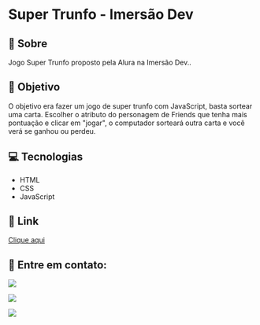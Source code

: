 # Super Trunfo - Imersão Dev

<h2>📝 Sobre</h2>
<p>Jogo Super Trunfo proposto pela Alura na Imersão Dev..</p>
 
<h2>🎯 Objetivo</h2>
<p>O objetivo era fazer um jogo de super trunfo com JavaScript, basta sortear uma carta. Escolher o atributo do personagem de Friends que tenha mais pontuação e clicar em "jogar", o computador sorteará outra carta e você verá se ganhou ou perdeu.</p>

<h2>💻 Tecnologias</h2>
<ul>
    <li>HTML</li>
    <li>CSS</li>
    <li>JavaScript</li>
</ul>

<h2>🔗 Link</h2>
<p><a href="https://brusatiro.github.io/super_trunfo/" target="_blank">Clique aqui</a></p>

<h2>📧 Entre em contato:</h2>
  <p><a href="mailto:brunasatiro@outlook.com" target="_blank"><img src="https://img.shields.io/badge/Microsoft_Outlook-0078D4?style=for-the-badge&logo=microsoft-outlook&logoColor=white" target="_blank"></a></p>
  <p><a href="https://www.instagram.com/bru.satiro/" target="_blank"><img src="https://img.shields.io/badge/-Instagram-%23E4405F?style=for-the-badge&logo=instagram&logoColor=white" target="_blank"></a></p>
  <p><a href="https://www.linkedin.com/in/bruna-satiro/" target="_blank"><img src="https://img.shields.io/badge/-LinkedIn-%230077B5?style=for-the-badge&logo=linkedin&logoColor=white" target="_blank"></a></p>





